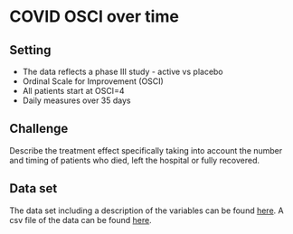 # COVID OSCI over time

## Setting

* The data reflects a phase III study - active vs placebo
* Ordinal Scale for Improvement (OSCI)
* All patients start at OSCI=4
* Daily measures over 35 days

## Challenge

Describe the treatment effect specifically taking into account the number and timing of patients who died, left the hospital or fully recovered.

## Data set

The data set including a description of the variables can be found [here](Covid_data.xlsx). A csv file of the data can be found [here](Covid_data.csv).